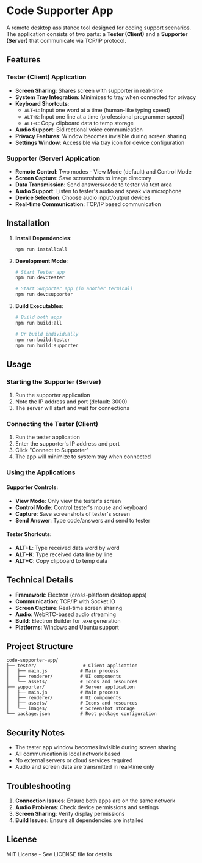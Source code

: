 # Code Supporter App

A remote desktop assistance tool designed for coding support scenarios. The application consists of two parts: a **Tester (Client)** and a **Supporter (Server)** that communicate via TCP/IP protocol.

## Features

### Tester (Client) Application
- **Screen Sharing**: Shares screen with supporter in real-time
- **System Tray Integration**: Minimizes to tray when connected for privacy
- **Keyboard Shortcuts**:
  - `ALT+L`: Input one word at a time (human-like typing speed)
  - `ALT+K`: Input one line at a time (professional programmer speed)
  - `ALT+C`: Copy clipboard data to temp storage
- **Audio Support**: Bidirectional voice communication
- **Privacy Features**: Window becomes invisible during screen sharing
- **Settings Window**: Accessible via tray icon for device configuration

### Supporter (Server) Application
- **Remote Control**: Two modes - View Mode (default) and Control Mode
- **Screen Capture**: Save screenshots to image directory
- **Data Transmission**: Send answers/code to tester via text area
- **Audio Support**: Listen to tester's audio and speak via microphone
- **Device Selection**: Choose audio input/output devices
- **Real-time Communication**: TCP/IP based communication

## Installation

1. **Install Dependencies**:
   ```bash
   npm run install:all
   ```

2. **Development Mode**:
   ```bash
   # Start Tester app
   npm run dev:tester
   
   # Start Supporter app (in another terminal)
   npm run dev:supporter
   ```

3. **Build Executables**:
   ```bash
   # Build both apps
   npm run build:all
   
   # Or build individually
   npm run build:tester
   npm run build:supporter
   ```

## Usage

### Starting the Supporter (Server)
1. Run the supporter application
2. Note the IP address and port (default: 3000)
3. The server will start and wait for connections

### Connecting the Tester (Client)
1. Run the tester application
2. Enter the supporter's IP address and port
3. Click "Connect to Supporter"
4. The app will minimize to system tray when connected

### Using the Applications

#### Supporter Controls:
- **View Mode**: Only view the tester's screen
- **Control Mode**: Control tester's mouse and keyboard
- **Capture**: Save screenshots of tester's screen
- **Send Answer**: Type code/answers and send to tester

#### Tester Shortcuts:
- **ALT+L**: Type received data word by word
- **ALT+K**: Type received data line by line
- **ALT+C**: Copy clipboard to temp data

## Technical Details

- **Framework**: Electron (cross-platform desktop apps)
- **Communication**: TCP/IP with Socket.IO
- **Screen Capture**: Real-time screen sharing
- **Audio**: WebRTC-based audio streaming
- **Build**: Electron Builder for .exe generation
- **Platforms**: Windows and Ubuntu support

## Project Structure

```
code-supporter-app/
├── tester/                 # Client application
│   ├── main.js            # Main process
│   ├── renderer/          # UI components
│   └── assets/            # Icons and resources
├── supporter/             # Server application
│   ├── main.js            # Main process
│   ├── renderer/          # UI components
│   ├── assets/            # Icons and resources
│   └── images/            # Screenshot storage
└── package.json           # Root package configuration
```

## Security Notes

- The tester app window becomes invisible during screen sharing
- All communication is local network based
- No external servers or cloud services required
- Audio and screen data are transmitted in real-time only

## Troubleshooting

1. **Connection Issues**: Ensure both apps are on the same network
2. **Audio Problems**: Check device permissions and settings
3. **Screen Sharing**: Verify display permissions
4. **Build Issues**: Ensure all dependencies are installed

## License

MIT License - See LICENSE file for details
